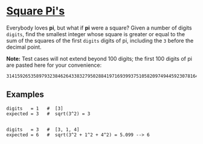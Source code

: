 # [Square Pi's](https://www.codewars.com/kata/square-pis "https://www.codewars.com/kata/5cd12646cf44af0020c727dd")

Everybody loves **pi**, but what if **pi** were a square? Given a number of digits ```digits```, find the smallest integer whose square is greater or equal to the sum of the squares of the first ```digits``` digits of pi, including the ```3``` before the decimal point.

**Note:** Test cases will not extend beyond 100 digits; the first 100 digits of pi are pasted here for your convenience:
```
31415926535897932384626433832795028841971693993751058209749445923078164062862089986280348253421170679
```


## Examples

```
digits   = 1   #  [3]
expected = 3   #  sqrt(3^2) = 3


digits   = 3   #  [3, 1, 4]
expected = 6   #  sqrt(3^2 + 1^2 + 4^2) = 5.099 --> 6
```